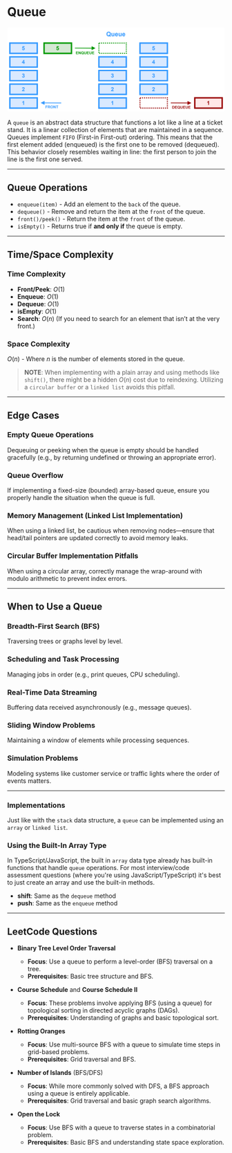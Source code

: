# Queue

![queue.svg](_images/queue.svg)

A `queue` is an abstract data structure that functions a lot like a line at a ticket stand. It is a linear collection of elements that are maintained in a sequence. Queues implement `FIFO` (First-in First-out) ordering. This means that the first element added (enqueued) is the first one to be removed (dequeued). This behavior closely resembles waiting in line: the first person to join the line is the first one served.
___

## Queue Operations

* `enqueue(item)` - Add an element to the `back` of the queue.
* `dequeue()` - Remove and return the item at the `front` of the queue.
* `front()/peek()` - Return the item at the `front` of the queue.
* `isEmpty()` - Returns true if **and only if** the queue is empty.
___

## Time/Space Complexity

### Time Complexity
- **Front/Peek**: $O(1)$
- **Enqueue**: $O(1)$
- **Dequeue**: $O(1)$
- **isEmpty**: $O(1)$
- **Search**: $O(n)$ (If you need to search for an element that isn’t at the very front.)

### Space Complexity

$O(n)$ - Where $n$ is the number of elements stored in the queue.

> **NOTE**: When implementing with a plain array and using methods like `shift()`, there might be a hidden $O(n)$ cost due to reindexing. Utilizing a `circular buffer` or a `linked list` avoids this pitfall.

___

## Edge Cases
### Empty Queue Operations

Dequeuing or peeking when the queue is empty should be handled gracefully (e.g., by returning undefined or throwing an appropriate error).

### Queue Overflow

If implementing a fixed-size (bounded) array-based queue, ensure you properly handle the situation when the queue is full.

### Memory Management (Linked List Implementation)

When using a linked list, be cautious when removing nodes—ensure that head/tail pointers are updated correctly to avoid memory leaks.

### Circular Buffer Implementation Pitfalls

When using a circular array, correctly manage the wrap-around with modulo arithmetic to prevent index errors.
___

## When to Use a Queue

### Breadth-First Search (BFS)

Traversing trees or graphs level by level.

### Scheduling and Task Processing

Managing jobs in order (e.g., print queues, CPU scheduling).

### Real-Time Data Streaming

Buffering data received asynchronously (e.g., message queues).

### Sliding Window Problems

Maintaining a window of elements while processing sequences.

### Simulation Problems

Modeling systems like customer service or traffic lights where the order of events matters.

___

### Implementations

Just like with the `stack` data structure, a `queue` can be implemented using an `array` or `linked list`.

### Using the Built-In Array Type

In TypeScript/JavaScript, the built in `array` data type already has built-in functions that handle `queue` operations. For most interview/code assessment questions (where you're using JavaScript/TypeScript) it's best to just create an array and use the built-in methods.

- **shift**: Same as the `dequeue` method
- **push**: Same as the `enqueue` method

___

## LeetCode Questions

- **Binary Tree Level Order Traversal**
    - **Focus**: Use a queue to perform a level-order (BFS) traversal on a tree.
    - **Prerequisites**: Basic tree structure and BFS.

- **Course Schedule** and **Course Schedule II**
    - **Focus**: These problems involve applying BFS (using a queue) for topological sorting in directed acyclic graphs (DAGs).
    - **Prerequisites**: Understanding of graphs and basic topological sort.

- **Rotting Oranges**
    - **Focus**: Use multi-source BFS with a queue to simulate time steps in grid-based problems.
    - **Prerequisites**: Grid traversal and BFS.

- **Number of Islands** (BFS/DFS)
    - **Focus**: While more commonly solved with DFS, a BFS approach using a queue is entirely applicable.
    - **Prerequisites**: Grid traversal and basic graph search algorithms.

- **Open the Lock**
    - **Focus**: Use BFS with a queue to traverse states in a combinatorial problem.
    - **Prerequisites**: Basic BFS and understanding state space exploration.
